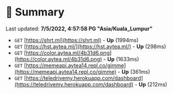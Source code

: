# 📖 Summary
Last updated: **7/5/2022, 4:57:58 PG "Asia/Kuala_Lumpur"**

- `GET` [https://shrt.ml](https://shrt.ml) - **Up** (1994ms)
- `GET` [https://hst.aytea.ml/](https://hst.aytea.ml/) - **Up** (298ms)
- `GET` [https://color.aytea.ml/4b31d6.png](https://color.aytea.ml/4b31d6.png) - **Up** (1633ms)
- `GET` [https://memeapi.aytea14.repl.co/gimme](https://memeapi.aytea14.repl.co/gimme) - **Up** (361ms)
- `GET` [https://teledrivemy.herokuapp.com/dashboard](https://teledrivemy.herokuapp.com/dashboard) - **Up** (212ms)
